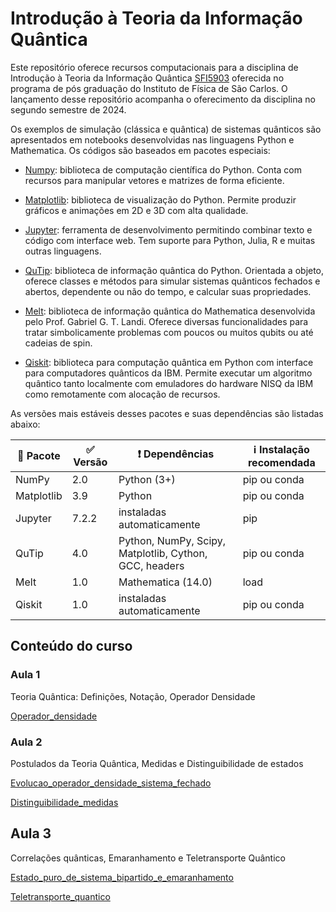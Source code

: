 # Introdução à Teoria da Informação Quântica

Este repositório oferece recursos computacionais para a disciplina de Introdução à Teoria da Informação Quântica [SFI5903](https://uspdigital.usp.br/janus/componente/disciplinasOferecidasInicial.jsf?action=4&sgldis=SFI5903&ofe=3) oferecida no programa de pós graduação do Instituto de Física de São Carlos. O lançamento desse repositório acompanha o oferecimento da disciplina no segundo semestre de 2024.

Os exemplos de simulação (clássica e quântica) de sistemas quânticos são apresentados em notebooks desenvolvidas nas linguagens Python e Mathematica. Os códigos são baseados em pacotes especiais:

- [Numpy](https://numpy.org/): biblioteca de computação científica do Python. Conta com recursos para manipular vetores e matrizes de forma eficiente.
- [Matplotlib](https://matplotlib.org/): biblioteca de visualização do Python. Permite produzir gráficos e animações em 2D e 3D com alta qualidade.
- [Jupyter](https://jupyter.org/): ferramenta de desenvolvimento permitindo combinar texto e código com interface web. Tem suporte para Python, Julia, R e muitas outras linguagens.
- [QuTip](https://qutip.org/): biblioteca de informação quântica do Python. Orientada a objeto, oferece classes e métodos para simular sistemas quânticos fechados e abertos, dependente ou não do tempo, e calcular suas propriedades.
- [Melt](https://melt1.notion.site/): biblioteca de informação quântica do Mathematica desenvolvida pelo Prof. Gabriel G. T. Landi. Oferece diversas funcionalidades para tratar simbolicamente problemas com poucos ou muitos qubits ou até cadeias de spin. 

- [Qiskit](https://qiskit.org/): biblioteca para computação quântica em Python com interface para computadores quânticos da IBM. Permite executar um algoritmo quântico tanto localmente com emuladores do hardware NISQ da IBM como remotamente com alocação de recursos.

As versões mais estáveis desses pacotes e suas dependências são listadas abaixo:

| :gift: Pacote | :white_check_mark: Versão | :exclamation: Dependências | :information_source: Instalação recomendada | 
| --- | --- | --- | --- |
| NumPy | 2.0 | Python (3+) | pip ou conda |
| Matplotlib | 3.9 | Python | pip ou conda |
| Jupyter | 7.2.2 | instaladas automaticamente | pip |
| QuTip | 4.0 | Python, NumPy, Scipy, Matplotlib, Cython, GCC, headers| pip ou conda|
| Melt | 1.0 | Mathematica (14.0)| load |
| Qiskit | 1.0 | instaladas automaticamente| pip ou conda|



## Conteúdo do curso

### Aula 1
Teoria Quântica: Definições, Notação, Operador Densidade

[Operador_densidade](./Operador_densidade.ipynb)

### Aula 2
Postulados da Teoria Quântica, Medidas e Distinguibilidade de estados

[Evolucao_operador_densidade_sistema_fechado](./Evolucao_operador_densidade_sistema_fechado.ipynb)

[Distinguibilidade_medidas](./Distinguibilidade_medidas.ipynb)

## Aula 3
Correlações quânticas, Emaranhamento e Teletransporte Quântico

[Estado_puro_de_sistema_bipartido_e_emaranhamento](./Estado_puro_de_sistema_bipartido_e_emaranhamento.ipynb)

[Teletransporte_quantico](./Teletransporte_quantico.ipynb)

